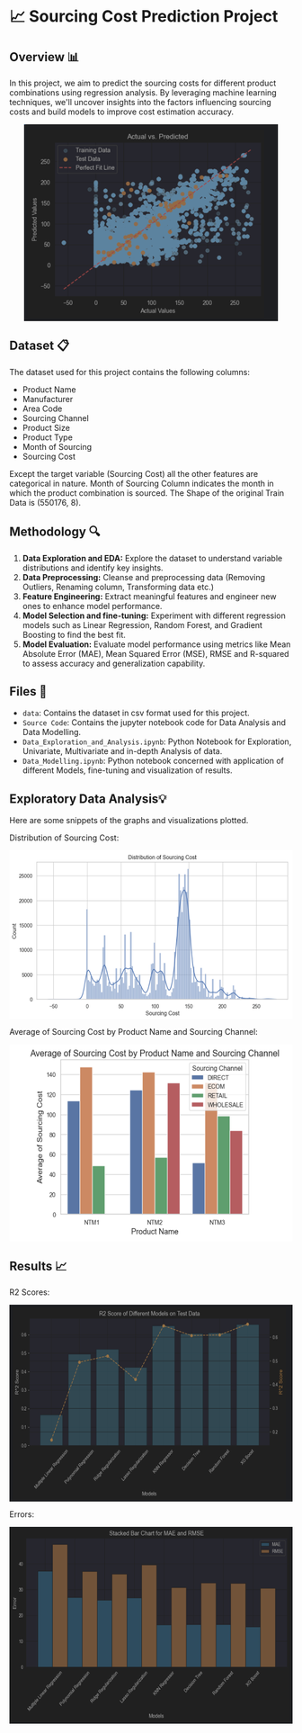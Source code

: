 # 📈 Sourcing Cost Prediction Project 

## Overview 📊
In this project, we aim to predict the sourcing costs for different product combinations using regression analysis. By leveraging machine learning techniques, we'll uncover insights into the factors influencing sourcing costs and build models to improve cost estimation accuracy.

<p align='center'><a target="blank"><img align="center" src="https://github.com/Harsh-Ratna/Harsh_Ratna_AIML_Assessment/blob/main/output/Actual%20vs%20Predicted%20Values%20Random%20Forest.png" height="350" /></a></p>

## Dataset 📋
The dataset used for this project contains the following columns:
- Product Name
- Manufacturer
- Area Code
- Sourcing Channel
- Product Size
- Product Type
- Month of Sourcing
- Sourcing Cost
  
Except the target variable (Sourcing Cost) all the other features are categorical in nature. Month of Sourcing Column indicates the month in which the product combination is sourced.
The Shape of the original Train Data is (550176, 8).

## Methodology 🔍
1. **Data Exploration and EDA:** Explore the dataset to understand variable distributions and identify key insights.
2. **Data Preprocessing:** Cleanse and preprocessing data (Removing Outliers, Renaming column, Transforming data etc.)
3. **Feature Engineering:** Extract meaningful features and engineer new ones to enhance model performance.
4. **Model Selection and fine-tuning:** Experiment with different regression models such as Linear Regression, Random Forest, and Gradient Boosting to find the best fit.
5. **Model Evaluation:** Evaluate model performance using metrics like Mean Absolute Error (MAE), Mean Squared Error (MSE), RMSE and R-squared to assess accuracy and generalization capability.

## Files 📂
- `data`: Contains the dataset in csv format used for this project.
- `Source Code`: Contains the jupyter notebook code for Data Analysis and Data Modelling.
- `Data_Exploration_and_Analysis.ipynb`: Python Notebook for Exploration, Univariate, Multivariate and in-depth Analysis of data.
- `Data_Modelling.ipynb`: Python notebook concerned with application of different Models, fine-tuning and visualization of results.

## Exploratory Data Analysis💡
Here are some snippets of the graphs and visualizations plotted.

Distribution of Sourcing Cost:
<p align='center'><a href="https://github.com/Harsh-Ratna/Harsh_Ratna_AIML_Assessment/blob/main/output/Distribution%20of%20Sourcing%20Cost.png" target="blank"><img align="center" src="https://github.com/Harsh-Ratna/Harsh_Ratna_AIML_Assessment/blob/main/output/Distribution%20of%20Sourcing%20Cost.png" height="300" /></a></p>

Average of Sourcing Cost by Product Name and Sourcing Channel:
<p align='center'><a href="https://github.com/Harsh-Ratna/Harsh_Ratna_AIML_Assessment/blob/main/output/Average%20of%20sourcing%20cost%20by%20product%20name%20and%20Sourcing%20Channel.png" target="blank"><img align="center" src="https://github.com/Harsh-Ratna/Harsh_Ratna_AIML_Assessment/blob/main/output/Average%20of%20sourcing%20cost%20by%20product%20name%20and%20Sourcing%20Channel.png" height="350" /></a></p>


## Results 📈
R2 Scores:
<p align='center'><a href="https://github.com/Harsh-Ratna/Harsh_Ratna_AIML_Assessment/blob/main/output/R2%20Score%20Comparison%20of%20different%20Models.png" target="blank"><img align="center" src="https://github.com/Harsh-Ratna/Harsh_Ratna_AIML_Assessment/blob/main/output/R2%20Score%20Comparison%20of%20different%20Models.png" height="350" /></a></p>

Errors:

<p align='center'><a href="https://github.com/Harsh-Ratna/Harsh_Ratna_AIML_Assessment/blob/main/output/Error%20Comparison%20of%20Models.png" target="blank"><img align="center" src="https://github.com/Harsh-Ratna/Harsh_Ratna_AIML_Assessment/blob/main/output/Error%20Comparison%20of%20Models.png" height="350" /></a></p>


